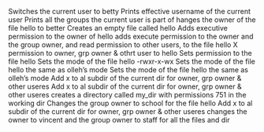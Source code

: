 Switches the current user to betty
Prints effective username of the current user
Prints all the groups the current user is part of
hanges the owner of the file hello to better
Creates an empty file called hello
Adds executive permission to the owner of hello
adds execute permission to the owner and the group owner, and read permission to other users, to the file hello
X permission to owner, grp owner & othrt user to hello
Sets permission to the file hello
Sets the mode of the file hello -rwxr-x-wx
Sets the mode of the file hello the same as olleh’s mode
Sets the mode of the file hello the same as olleh’s mode
Add x to al subdir of the current dir for owner, grp owner & other useres
Add x to al subdir of the current dir for owner, grp owner & other useres
creates a directory called my_dir with permissions 751 in the working dir
Changes the group owner to school for the file hello
Add x to al subdir of the current dir for owner, grp owner & other useres
changes the owner to vincent and the group owner to staff for all the files and dir
